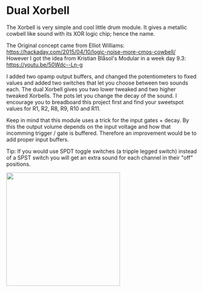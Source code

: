 # Dual Xorbell

The Xorbell is very simple and cool little drum module. 
It gives a metallic cowbell like sound with its XOR logic chip; hence the name.

The Original concept came from Elliot Williams: https://hackaday.com/2015/04/10/logic-noise-more-cmos-cowbell/
However I got the idea from Kristian Blåsol's Modular in a week day 9.3: https://youtu.be/50Wdc--Ln-g

I added two opamp output buffers, and changed the potentiometers to fixed values and added two switches that let you choose between two sounds each. The dual Xorbell gives you two lower tweaked and two higher tweaked Xorbells. The pots let you change the decay of the sound. I encourage you to breadboard this project first and find your sweetspot values for R1, R2, R8, R9, R10 and R11. 

Keep in mind that this module uses a trick for the input gates + decay. By this the output volume depends on the input voltage and how that incomming trigger / gate is buffered. Therefore an improvement would be to add proper input buffers.


Tip: If you would use SPDT toggle switches (a tripple legged switch) instead of a SPST switch you will get an extra sound for each channel in their "off" positions.


<img src="https://raw.githubusercontent.com/PierreIsCoding/sdiy/main/Xorbell/images/xorbell.jpg" width="300" />

